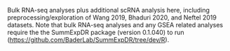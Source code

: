 Bulk RNA-seq analyses plus additional scRNA analysis here, including preprocessing/exploration of Wang 2019, Bhaduri 2020, and Neftel 2019 datasets.
Note that bulk RNA-seq analyses and any GSEA related analyses require the the SummExpDR package (version 0.1.040) to run (https://github.com/BaderLab/SummExpDR/tree/dev/R).
